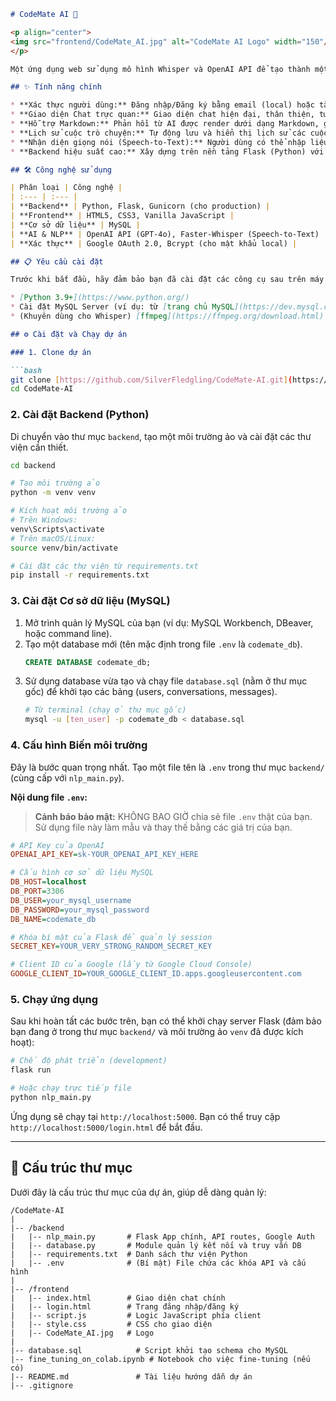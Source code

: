 ````markdown
# CodeMate AI 🤖

<p align="center">
<img src="frontend/CodeMate_AI.jpg" alt="CodeMate AI Logo" width="150"/>
</p>

Một ứng dụng web sử dụng mô hình Whisper và OpenAI API để tạo thành một trợ lý AI mạnh mẽ, chuyên hỗ trợ các tác vụ lập trình thông qua giao tiếp bằng giọng nói Tiếng Việt.

## ✨ Tính năng chính

* **Xác thực người dùng:** Đăng nhập/Đăng ký bằng email (local) hoặc tài khoản Google (OAuth 2.0).
* **Giao diện Chat trực quan:** Giao diện chat hiện đại, thân thiện, tương tự như các ứng dụng chat AI phổ biến.
* **Hỗ trợ Markdown:** Phản hồi từ AI được render dưới dạng Markdown, giúp hiển thị code, danh sách, và các định dạng văn bản một cách rõ ràng.
* **Lịch sử cuộc trò chuyện:** Tự động lưu và hiển thị lịch sử các cuộc hội thoại, cho phép người dùng quay lại các cuộc trò chuyện trước đó.
* **Nhận diện giọng nói (Speech-to-Text):** Người dùng có thể nhập liệu bằng giọng nói thông qua micro, sử dụng [Faster-Whisper](https://github.com/SYSTRAN/faster-whisper) để chuyển đổi thành văn bản.
* **Backend hiệu suất cao:** Xây dựng trên nền tảng Flask (Python) với connection pool cho MySQL để quản lý kết nối cơ sở dữ liệu hiệu quả.

## 🛠️ Công nghệ sử dụng

| Phân loại | Công nghệ |
| :--- | :--- |
| **Backend** | Python, Flask, Gunicorn (cho production) |
| **Frontend** | HTML5, CSS3, Vanilla JavaScript |
| **Cơ sở dữ liệu** | MySQL |
| **AI & NLP** | OpenAI API (GPT-4o), Faster-Whisper (Speech-to-Text) |
| **Xác thực** | Google OAuth 2.0, Bcrypt (cho mật khẩu local) |

## 📋 Yêu cầu cài đặt

Trước khi bắt đầu, hãy đảm bảo bạn đã cài đặt các công cụ sau trên máy của mình:

* [Python 3.9+](https://www.python.org/)
* Cài đặt MySQL Server (ví dụ: từ [trang chủ MySQL](https://dev.mysql.com/downloads/mysql/))
* (Khuyên dùng cho Whisper) [ffmpeg](https://ffmpeg.org/download.html)

## ⚙️ Cài đặt và Chạy dự án

### 1. Clone dự án

```bash
git clone [https://github.com/SilverFledgling/CodeMate-AI.git](https://github.com/SilverFledgling/CodeMate-AI.git)
cd CodeMate-AI
````

### 2\. Cài đặt Backend (Python)

Di chuyển vào thư mục `backend`, tạo một môi trường ảo và cài đặt các thư viện cần thiết.

```bash
cd backend

# Tạo môi trường ảo
python -m venv venv

# Kích hoạt môi trường ảo
# Trên Windows:
venv\Scripts\activate
# Trên macOS/Linux:
source venv/bin/activate

# Cài đặt các thư viện từ requirements.txt
pip install -r requirements.txt
```

### 3\. Cài đặt Cơ sở dữ liệu (MySQL)

1.  Mở trình quản lý MySQL của bạn (ví dụ: MySQL Workbench, DBeaver, hoặc command line).
2.  Tạo một database mới (tên mặc định trong file `.env` là `codemate_db`).
    ```sql
    CREATE DATABASE codemate_db;
    ```
3.  Sử dụng database vừa tạo và chạy file `database.sql` (nằm ở thư mục gốc) để khởi tạo các bảng (users, conversations, messages).
    ```bash
    # Từ terminal (chạy ở thư mục gốc)
    mysql -u [ten_user] -p codemate_db < database.sql
    ```

### 4\. Cấu hình Biến môi trường

Đây là bước quan trọng nhất. Tạo một file tên là `.env` trong thư mục `backend/` (cùng cấp với `nlp_main.py`).

**Nội dung file `.env`:**

> **Cảnh báo bảo mật:** KHÔNG BAO GIỜ chia sẻ file `.env` thật của bạn. Sử dụng file này làm mẫu và thay thế bằng các giá trị của bạn.

```ini
# API Key của OpenAI
OPENAI_API_KEY=sk-YOUR_OPENAI_API_KEY_HERE

# Cấu hình cơ sở dữ liệu MySQL
DB_HOST=localhost
DB_PORT=3306
DB_USER=your_mysql_username
DB_PASSWORD=your_mysql_password
DB_NAME=codemate_db

# Khóa bí mật của Flask để quản lý session
SECRET_KEY=YOUR_VERY_STRONG_RANDOM_SECRET_KEY

# Client ID của Google (lấy từ Google Cloud Console)
GOOGLE_CLIENT_ID=YOUR_GOOGLE_CLIENT_ID.apps.googleusercontent.com
```

### 5\. Chạy ứng dụng

Sau khi hoàn tất các bước trên, bạn có thể khởi chạy server Flask (đảm bảo bạn đang ở trong thư mục `backend/` và môi trường ảo `venv` đã được kích hoạt):

```bash
# Chế độ phát triển (development)
flask run

# Hoặc chạy trực tiếp file
python nlp_main.py
```

Ứng dụng sẽ chạy tại `http://localhost:5000`. Bạn có thể truy cập `http://localhost:5000/login.html` để bắt đầu.

-----

## 🌳 Cấu trúc thư mục

Dưới đây là cấu trúc thư mục của dự án, giúp dễ dàng quản lý:

```
/CodeMate-AI
|
|-- /backend
|   |-- nlp_main.py       # Flask App chính, API routes, Google Auth
|   |-- database.py       # Module quản lý kết nối và truy vấn DB
|   |-- requirements.txt  # Danh sách thư viện Python
|   |-- .env              # (Bí mật) File chứa các khóa API và cấu hình
|
|-- /frontend
|   |-- index.html        # Giao diện chat chính
|   |-- login.html        # Trang đăng nhập/đăng ký
|   |-- script.js         # Logic JavaScript phía client
|   |-- style.css         # CSS cho giao diện
|   |-- CodeMate_AI.jpg   # Logo
|
|-- database.sql            # Script khởi tạo schema cho MySQL
|-- fine_tuning_on_colab.ipynb # Notebook cho việc fine-tuning (nếu có)
|-- README.md               # Tài liệu hướng dẫn dự án
|-- .gitignore
```

```
```
